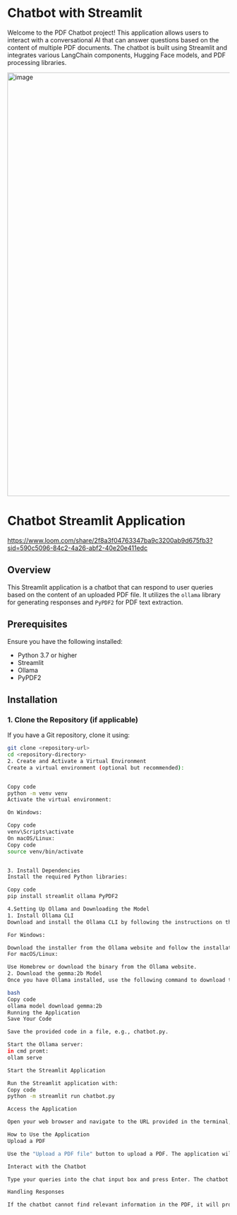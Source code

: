 # Chatbot with Streamlit

Welcome to the PDF Chatbot project! This application allows users to interact with a conversational AI that can answer questions based on the content of multiple PDF documents. The chatbot is built using Streamlit and integrates various LangChain components, Hugging Face models, and PDF processing libraries.

<img width="960" alt="image" src="https://github.com/user-attachments/assets/b8e1d742-d6cb-4da1-ac0f-9c224e995b74">


# Chatbot Streamlit Application
https://www.loom.com/share/2f8a3f04763347ba9c3200ab9d675fb3?sid=590c5096-84c2-4a26-abf2-40e20e411edc
## Overview

This Streamlit application is a chatbot that can respond to user queries based on the content of an uploaded PDF file. It utilizes the `ollama` library for generating responses and `PyPDF2` for PDF text extraction.

## Prerequisites

Ensure you have the following installed:

- Python 3.7 or higher
- Streamlit
- Ollama
- PyPDF2

## Installation

### 1. Clone the Repository (if applicable)

If you have a Git repository, clone it using:
```bash
git clone <repository-url>
cd <repository-directory>
2. Create and Activate a Virtual Environment
Create a virtual environment (optional but recommended):


Copy code
python -m venv venv
Activate the virtual environment:

On Windows:

Copy code
venv\Scripts\activate
On macOS/Linux:
Copy code
source venv/bin/activate


3. Install Dependencies
Install the required Python libraries:

Copy code
pip install streamlit ollama PyPDF2

4.Setting Up Ollama and Downloading the Model
1. Install Ollama CLI
Download and install the Ollama CLI by following the instructions on the Ollama website ["https://ollama.com/download"]. The installation process may vary based on your operating system:

For Windows:

Download the installer from the Ollama website and follow the installation instructions.
For macOS/Linux:

Use Homebrew or download the binary from the Ollama website.
2. Download the gemma:2b Model
Once you have Ollama installed, use the following command to download the gemma:2b model:

bash
Copy code
ollama model download gemma:2b
Running the Application
Save Your Code

Save the provided code in a file, e.g., chatbot.py.

Start the Ollama server:
in cmd promt:
ollam serve

Start the Streamlit Application

Run the Streamlit application with:
Copy code
python -m streamlit run chatbot.py

Access the Application

Open your web browser and navigate to the URL provided in the terminal, usually http://localhost:8501.

How to Use the Application
Upload a PDF

Use the "Upload a PDF file" button to upload a PDF. The application will process the PDF and extract text from it.

Interact with the Chatbot

Type your queries into the chat input box and press Enter. The chatbot will respond based on the content of the uploaded PDF.

Handling Responses

If the chatbot cannot find relevant information in the PDF, it will prompt you to contact the administrator or the company.
